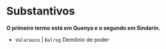 # Substantivos

**O primeiro termo está em Quenya e o segundo em Sindarin.**

-   `Valarauco` | `Balrog` Demônio de poder
